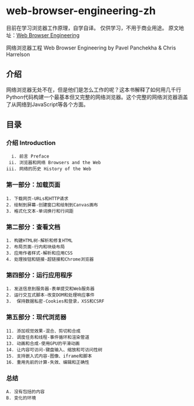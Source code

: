 # web-browser-engineering-zh

目前在学习浏览器工作原理，自学自译。
仅供学习，不用于商业用途。
原文地址：[Web Browser Engineering](https://browser.engineering/)

网络浏览器工程 Web Browser Engineering 
by Pavel Panchekha & Chris Harrelson

## 介绍

网络浏览器无处不在，但是他们是怎么工作的呢？这本书解释了如何用几千行Python代码构建一个最基本但又完整的网络浏览器。这个完整的网络浏览器涵盖了从网络到JavaScript等各个方面。

## 目录
### 介绍 Introduction

      i. 前言 Preface
     ii. 浏览器和网络 Browsers and the Web
    iii. 网络的历史 History of the Web

### 第一部分：加载页面

    1. 下载网页-URLs和HTTP请求
    2. 绘制到屏幕-创建窗口和绘制到Canvas画布
    3. 格式化文本-单词换行和行间距

### 第二部分：查看文档

    1. 构建HTML树-解析和修复HTML
    2. 布局页面-行内和块级布局
    3. 应用作者样式-解析和应用CSS
    4. 处理按钮和链接-超链接和Chrome浏览器
   
### 第四部分：运行应用程序

    1. 发送信息到服务器-表单提交和Web服务器
    2. 运行交互式脚本-改变DOM和处理响应事件
    3.  保持数据私密-Cookies和登录，XSS和CSRF

### 第五部分：现代浏览器

    11. 添加视觉效果-混合、剪切和合成
    12. 调度任务和线程-事件循环和渲染管道
    13. 动画和合成-使用GPU的平滑动画
    14. 让内容可访问-键盘输入、缩放和可访问性树
    15. 支持嵌入式内容-图像、iframe和脚本
    16. 重用先前的计算-失效、编辑和正确性

### 总结

    A. 没有包括的内容
    B. 变化的环境

